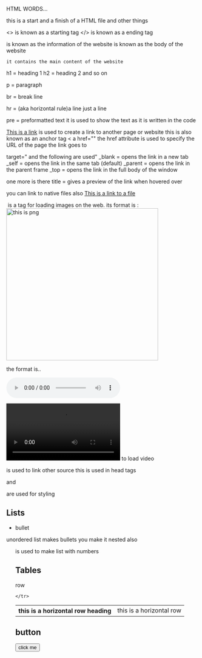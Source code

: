 HTML WORDS...

<html>
this is a start and a finish of a HTML file and other things
</html>

<> is known as a starting tag
</> is known as a ending tag

<head>
    is known as the information of the website
</head>

<body>
    is known as the body of the website

    it contains the main content of the website
</body>

h1 = heading 1
h2 = heading 2
and so on

p = paragraph

br = break line 

hr = (aka horizontal rule)a line just a line

pre = preformatted text
    it is used to show the text as it is written in the code

<!--    THis is a comment -->

<a href="https://example.com">This is a link</a>
    is used to create a link to another page or website
    this is also known as an anchor tag
< a href="" the href attribute is used to specify the URL of the page the link goes to

target=" and the following are used"
    _blank = opens the link in a new tab
    _self = opens the link in the same tab (default)
    _parent = opens the link in the parent frame
    _top = opens the link in the full body of the window

one more is there
title = gives a preview of the link when hovered over

you can link to native files also 
    <a href="file.html">This is a link to a file</a>
    
<img> is a tag for loading images on the web.
its format is :
<img src="photo.png"
alt="this is png"
hight="200"
width="400">

<audio> is used for loading audio in the site

the format is..

<audio scr="song.mp3"
controls>
<source scr="the source"> this is used to have multiple source

<video src=""></video> to load video
<link rel="this is the relation" href=""> is used to link other source 
this is used in head tags

<span> and <div> are used for styling

## Lists
<ul>
    <li>bullet</li>
</ul>
 unordered list makes bullets
 you make it nested also

<ol> is used to make list with numbers


## Tables

<table> 
    <tr> row 
        <th> this is a horizontal row heading</th>
        <td> this is a horizontal row </td>

    </tr>
    
</table>


## button

<button  onclick="some_thing_function()" style="to style it"> click  me</button>
